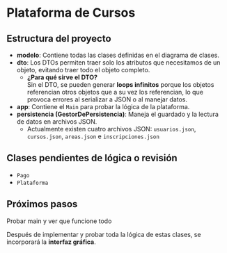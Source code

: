 # Plataforma de Cursos

## Estructura del proyecto

- **modelo**: Contiene todas las clases definidas en el diagrama de clases.
- **dto**: Los DTOs permiten traer solo los atributos que necesitamos de un objeto, evitando traer todo el objeto completo.
    - **¿Para qué sirve el DTO?**  
      Sin el DTO, se pueden generar **loops infinitos** porque los objetos referencian otros objetos que a su vez los referencian, lo que provoca errores al serializar a JSON o al manejar datos.
- **app**: Contiene el `Main` para probar la lógica de la plataforma.
- **persistencia (GestorDePersistencia)**: Maneja el guardado y la lectura de datos en archivos JSON.
    - Actualmente existen cuatro archivos JSON: `usuarios.json`, `cursos.json`, `areas.json` e `inscripciones.json`

## Clases pendientes de lógica o revisión
- `Pago`
- `Plataforma`

## Próximos pasos
Probar main y ver que funcione todo

Después de implementar y probar toda la lógica de estas clases, se incorporará la **interfaz gráfica**.
